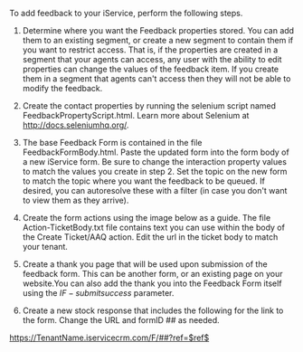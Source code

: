 To add feedback to your iService, perform the following steps.

1. Determine where you want the Feedback properties stored. You can add them to an existing segment, or create a new segment to contain them if you want to restrict access. That is, if the properties are created in a segment that your agents can access, any user with the ability to edit properties can change the values of the feedback item. If you create them in a segment that agents can't access then they will not be able to modify the feedback.

2. Create the contact properties by running the selenium script named FeedbackPropertyScript.html. Learn more about Selenium at http://docs.seleniumhq.org/.

3. The base Feedback Form is contained in the file FeedbackFormBody.html. Paste the updated form into the form body of a new iService form. Be sure to change the interaction property values to match the values you create in step 2. Set the topic on the new form to match the topic where you want the feedback to be queued. If desired, you can autoresolve these with a filter (in case you don't want to view them as they arrive).

4. Create the form actions using the image below as a guide. The file Action-TicketBody.txt file contains text you can use within the body of the Create Ticket/AAQ action. Edit the url in the ticket body to match your tenant.

5. Create a thank you page that will be used upon submission of the feedback form. This can be another form, or an existing page on your website.You can also add the thank you into the Feedback Form itself using the $IF -submitsuccess$ parameter.

6. Create a new stock response that includes the following for the link to the form. Change the URL and formID ## as needed.

https://TenantName.iservicecrm.com/F/##?ref=$ref$


